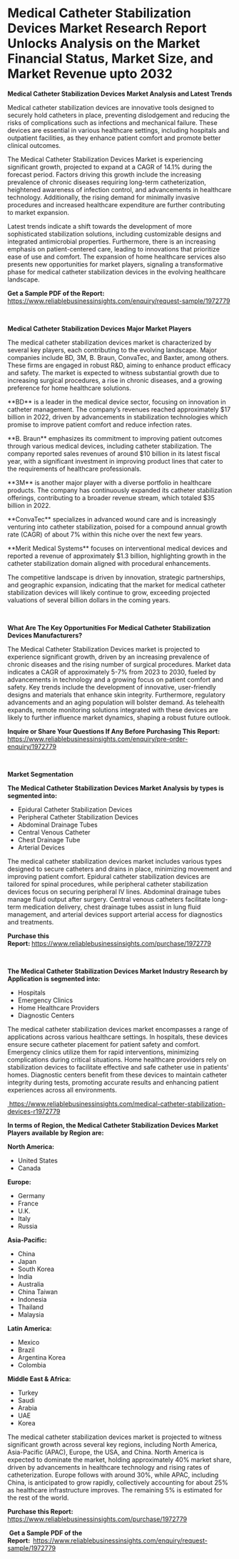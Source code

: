 <p><h1>Medical Catheter Stabilization Devices Market Research Report Unlocks Analysis on the Market Financial Status, Market Size, and Market Revenue upto 2032</h1></p><p><strong>Medical Catheter Stabilization Devices Market Analysis and Latest Trends</strong></p>
<p><p>Medical catheter stabilization devices are innovative tools designed to securely hold catheters in place, preventing dislodgement and reducing the risks of complications such as infections and mechanical failure. These devices are essential in various healthcare settings, including hospitals and outpatient facilities, as they enhance patient comfort and promote better clinical outcomes.</p><p>The Medical Catheter Stabilization Devices Market is experiencing significant growth, projected to expand at a CAGR of 14.1% during the forecast period. Factors driving this growth include the increasing prevalence of chronic diseases requiring long-term catheterization, heightened awareness of infection control, and advancements in healthcare technology. Additionally, the rising demand for minimally invasive procedures and increased healthcare expenditure are further contributing to market expansion.</p><p>Latest trends indicate a shift towards the development of more sophisticated stabilization solutions, including customizable designs and integrated antimicrobial properties. Furthermore, there is an increasing emphasis on patient-centered care, leading to innovations that prioritize ease of use and comfort. The expansion of home healthcare services also presents new opportunities for market players, signaling a transformative phase for medical catheter stabilization devices in the evolving healthcare landscape.</p></p>
<p><strong>Get a Sample PDF of the Report:&nbsp;</strong> <a href="https://www.reliablebusinessinsights.com/enquiry/request-sample/1972779?utm_campaign=1091&utm_medium=2&utm_source=Github&utm_content=ia&utm_term=16042025&utm_id=medical-catheter-stabilization-devices">https://www.reliablebusinessinsights.com/enquiry/request-sample/1972779</a></p>
<p>&nbsp;</p>
<p><strong>Medical Catheter Stabilization Devices Major Market Players</strong></p>
<p><p>The medical catheter stabilization devices market is characterized by several key players, each contributing to the evolving landscape. Major companies include BD, 3M, B. Braun, ConvaTec, and Baxter, among others. These firms are engaged in robust R&D, aiming to enhance product efficacy and safety. The market is expected to witness substantial growth due to increasing surgical procedures, a rise in chronic diseases, and a growing preference for home healthcare solutions.</p><p>**BD** is a leader in the medical device sector, focusing on innovation in catheter management. The company’s revenues reached approximately $17 billion in 2022, driven by advancements in stabilization technologies which promise to improve patient comfort and reduce infection rates.</p><p>**B. Braun** emphasizes its commitment to improving patient outcomes through various medical devices, including catheter stabilization. The company reported sales revenues of around $10 billion in its latest fiscal year, with a significant investment in improving product lines that cater to the requirements of healthcare professionals.</p><p>**3M** is another major player with a diverse portfolio in healthcare products. The company has continuously expanded its catheter stabilization offerings, contributing to a broader revenue stream, which totaled $35 billion in 2022.</p><p>**ConvaTec** specializes in advanced wound care and is increasingly venturing into catheter stabilization, poised for a compound annual growth rate (CAGR) of about 7% within this niche over the next few years.</p><p>**Merit Medical Systems** focuses on interventional medical devices and reported a revenue of approximately $1.3 billion, highlighting growth in the catheter stabilization domain aligned with procedural enhancements.</p><p>The competitive landscape is driven by innovation, strategic partnerships, and geographic expansion, indicating that the market for medical catheter stabilization devices will likely continue to grow, exceeding projected valuations of several billion dollars in the coming years.</p></p>
<p>&nbsp;</p>
<p><strong>What Are The Key Opportunities For Medical Catheter Stabilization Devices Manufacturers?</strong></p>
<p><p>The Medical Catheter Stabilization Devices market is projected to experience significant growth, driven by an increasing prevalence of chronic diseases and the rising number of surgical procedures. Market data indicates a CAGR of approximately 5-7% from 2023 to 2030, fueled by advancements in technology and a growing focus on patient comfort and safety. Key trends include the development of innovative, user-friendly designs and materials that enhance skin integrity. Furthermore, regulatory advancements and an aging population will bolster demand. As telehealth expands, remote monitoring solutions integrated with these devices are likely to further influence market dynamics, shaping a robust future outlook.</p></p>
<p><strong>Inquire or Share Your Questions If Any Before Purchasing This Report:</strong> <a href="https://www.reliablebusinessinsights.com/enquiry/pre-order-enquiry/1972779?utm_campaign=1091&utm_medium=2&utm_source=Github&utm_content=ia&utm_term=16042025&utm_id=medical-catheter-stabilization-devices">https://www.reliablebusinessinsights.com/enquiry/pre-order-enquiry/1972779</a></p>
<p>&nbsp;</p>
<p><strong>Market Segmentation</strong></p>
<p><strong>The Medical Catheter Stabilization Devices Market Analysis by types is segmented into:</strong></p>
<p><ul><li>Epidural Catheter Stabilization Devices</li><li>Peripheral Catheter Stabilization Devices</li><li>Abdominal Drainage Tubes</li><li>Central Venous Catheter</li><li>Chest Drainage Tube</li><li>Arterial Devices</li></ul></p>
<p><p>The medical catheter stabilization devices market includes various types designed to secure catheters and drains in place, minimizing movement and improving patient comfort. Epidural catheter stabilization devices are tailored for spinal procedures, while peripheral catheter stabilization devices focus on securing peripheral IV lines. Abdominal drainage tubes manage fluid output after surgery. Central venous catheters facilitate long-term medication delivery, chest drainage tubes assist in lung fluid management, and arterial devices support arterial access for diagnostics and treatments.</p></p>
<p><strong>Purchase this Report:&nbsp;</strong><a href="https://www.reliablebusinessinsights.com/purchase/1972779?utm_campaign=1091&utm_medium=2&utm_source=Github&utm_content=ia&utm_term=16042025&utm_id=medical-catheter-stabilization-devices">https://www.reliablebusinessinsights.com/purchase/1972779</a></p>
<p>&nbsp;</p>
<p><strong>The Medical Catheter Stabilization Devices Market Industry Research by Application is segmented into:</strong></p>
<p><ul><li>Hospitals</li><li>Emergency Clinics</li><li>Home Healthcare Providers</li><li>Diagnostic Centers</li></ul></p>
<p><p>The medical catheter stabilization devices market encompasses a range of applications across various healthcare settings. In hospitals, these devices ensure secure catheter placement for patient safety and comfort. Emergency clinics utilize them for rapid interventions, minimizing complications during critical situations. Home healthcare providers rely on stabilization devices to facilitate effective and safe catheter use in patients' homes. Diagnostic centers benefit from these devices to maintain catheter integrity during tests, promoting accurate results and enhancing patient experiences across all environments.</p></p>
<p><a href="https://www.reliablebusinessinsights.com/medical-catheter-stabilization-devices-r1972779?utm_campaign=1091&utm_medium=2&utm_source=Github&utm_content=ia&utm_term=16042025&utm_id=medical-catheter-stabilization-devices">&nbsp;https://www.reliablebusinessinsights.com/medical-catheter-stabilization-devices-r1972779</a></p>
<p><strong>In terms of Region, the Medical Catheter Stabilization Devices Market Players available by Region are:</strong></p>
<p>
    <p> <strong> North America: </strong>
        <ul>
            <li>United States</li>
            <li>Canada</li>
        </ul>
        </p> 
    <p> <strong> Europe: </strong>
        <ul>
            <li>Germany</li>
            <li>France</li>
            <li>U.K.</li>
            <li>Italy</li>
            <li>Russia</li>
        </ul>
        </p> 
    <p> <strong> Asia-Pacific: </strong>
        <ul>
            <li>China</li>
            <li>Japan</li>
            <li>South Korea</li>
            <li>India</li>
            <li>Australia</li>
            <li>China Taiwan</li>
            <li>Indonesia</li>
            <li>Thailand</li>
            <li>Malaysia</li>
        </ul>
        </p> 
    <p> <strong> Latin America: </strong>
        <ul>
            <li>Mexico</li>
            <li>Brazil</li>
            <li>Argentina Korea</li>
            <li>Colombia</li>
        </ul>
        </p> 
    <p> <strong> Middle East & Africa: </strong>
        <ul>
            <li>Turkey</li>
            <li>Saudi</li>
            <li>Arabia</li>
            <li>UAE</li>
            <li>Korea</li>
        </ul>
    </p>
    </p>
<p><p>The medical catheter stabilization devices market is projected to witness significant growth across several key regions, including North America, Asia-Pacific (APAC), Europe, the USA, and China. North America is expected to dominate the market, holding approximately 40% market share, driven by advancements in healthcare technology and rising rates of catheterization. Europe follows with around 30%, while APAC, including China, is anticipated to grow rapidly, collectively accounting for about 25% as healthcare infrastructure improves. The remaining 5% is estimated for the rest of the world.</p></p>
<p><strong>Purchase this Report: </strong><a href="https://www.reliablebusinessinsights.com/purchase/1972779?utm_campaign=1091&utm_medium=2&utm_source=Github&utm_content=ia&utm_term=16042025&utm_id=medical-catheter-stabilization-devices">https://www.reliablebusinessinsights.com/purchase/1972779</a></p>
<p>&nbsp;<strong>Get a Sample PDF of the Report:&nbsp;&nbsp;</strong><a href="https://www.reliablebusinessinsights.com/enquiry/request-sample/1972779?utm_campaign=1091&utm_medium=2&utm_source=Github&utm_content=ia&utm_term=16042025&utm_id=medical-catheter-stabilization-devices">https://www.reliablebusinessinsights.com/enquiry/request-sample/1972779</a></p>
<p><strong></strong></p>
<p><p></p><p></p><p></p></p>